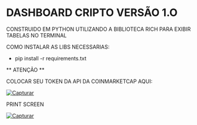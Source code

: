 # DASHBOARD CRIPTO VERSÃO 1.O

CONSTRUIDO EM PYTHON UTILIZANDO A BIBLIOTECA RICH PARA EXIBIR TABELAS NO TERMINAL



COMO INSTALAR AS LIBS NECESSARIAS:

- pip install -r requirements.txt

** ATENÇÃO **

COLOCAR SEU TOKEN DA API DA COINMARKETCAP AQUI:

<a href="https://imgbb.com/"><img src="https://i.ibb.co/tZBr2Gd/Capturar.jpg" alt="Capturar" border="0"></a>


PRINT SCREEN


<a href="https://ibb.co/KWKxtz8"><img src="https://i.ibb.co/qpJYHF2/Capturar.png" alt="Capturar" border="0" /></a>

